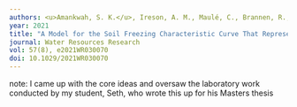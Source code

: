 ```yaml
---
authors: <u>Amankwah, S. K.</u>, Ireson, A. M., Maulé, C., Brannen, R., & Mathias, S. A. 
year: 2021
title: "A Model for the Soil Freezing Characteristic Curve That Represents the Dominant Role of Salt Exclusion."
journal: Water Resources Research
vol: 57(8), e2021WR030070
doi: 10.1029/2021WR030070
---
```

note: I came up with the core ideas and oversaw the laboratory work conducted by my student, Seth, who wrote this up for his Masters thesis
